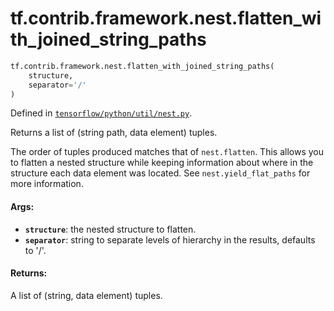 <div itemscope itemtype="http://developers.google.com/ReferenceObject">
<meta itemprop="name" content="tf.contrib.framework.nest.flatten_with_joined_string_paths" />
<meta itemprop="path" content="Stable" />
</div>

# tf.contrib.framework.nest.flatten_with_joined_string_paths

``` python
tf.contrib.framework.nest.flatten_with_joined_string_paths(
    structure,
    separator='/'
)
```



Defined in [`tensorflow/python/util/nest.py`](/code/stable/tensorflow/python/util/nest.py).

Returns a list of (string path, data element) tuples.

The order of tuples produced matches that of `nest.flatten`. This allows you
to flatten a nested structure while keeping information about where in the
structure each data element was located. See `nest.yield_flat_paths`
for more information.

#### Args:

* <b>`structure`</b>: the nested structure to flatten.
* <b>`separator`</b>: string to separate levels of hierarchy in the results, defaults
    to '/'.


#### Returns:

A list of (string, data element) tuples.